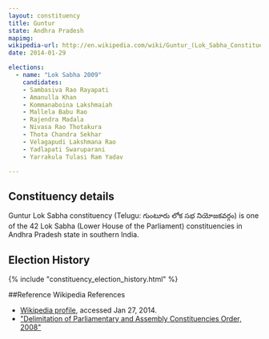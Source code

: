 ```yaml
---
layout: constituency
title: Guntur
state: Andhra Pradesh
mapimg: 
wikipedia-url: http://en.wikipedia.com/wiki/Guntur_(Lok_Sabha_Constituency)
date: 2014-01-29

elections: 
  - name: "Lok Sabha 2009"
    candidates: 
    - Sambasiva Rao Rayapati 
    - Amanulla Khan 
    - Kommanaboina Lakshmaiah 
    - Mallela Babu Rao 
    - Rajendra Madala 
    - Nivasa Rao Thotakura 
    - Thota Chandra Sekhar 
    - Velagapudi Lakshmana Rao 
    - Yadlapati Swaruparani 
    - Yarrakula Tulasi Ram Yadav 

---
```

## Constituency details
Guntur Lok Sabha constituency (Telugu: గుంటూరు లోక సభ నియోజకవర్గం) is one of the 42 Lok Sabha (Lower House of the Parliament) constituencies in Andhra Pradesh state in southern India.




## Election History
{% include "constituency_election_history.html" %}

##Reference
Wikipedia References
- [Wikipedia profile]({{page.profile.wikipedia}}), accessed Jan 27, 2014.
- ["Delimitation of Parliamentary and Assembly Constituencies Order, 2008"][wiki1]

[wiki1]: http://eci.nic.in/eci_main/CurrentElections/CONSOLIDATED_ORDER%20_ECI%20.pdf

